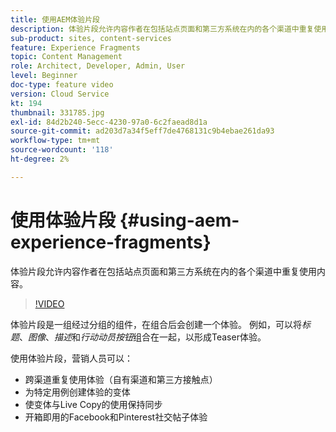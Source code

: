 ```yaml
---
title: 使用AEM体验片段
description: 体验片段允许内容作者在包括站点页面和第三方系统在内的各个渠道中重复使用内容。
sub-product: sites, content-services
feature: Experience Fragments
topic: Content Management
role: Architect, Developer, Admin, User
level: Beginner
doc-type: feature video
version: Cloud Service
kt: 194
thumbnail: 331785.jpg
exl-id: 84d2b240-5ecc-4230-97a0-6c2faead8d1a
source-git-commit: ad203d7a34f5eff7de4768131c9b4ebae261da93
workflow-type: tm+mt
source-wordcount: '118'
ht-degree: 2%

---
```


# 使用体验片段 {#using-aem-experience-fragments}

体验片段允许内容作者在包括站点页面和第三方系统在内的各个渠道中重复使用内容。

>[!VIDEO](https://video.tv.adobe.com/v/331785/?quality=12&learn=on)

体验片段是一组经过分组的组件，在组合后会创建一个体验。 例如，可以将&#x200B;*标题*、*图像*、*描述*&#x200B;和&#x200B;*行动动员按钮*&#x200B;组合在一起，以形成Teaser体验。

使用体验片段，营销人员可以：

* 跨渠道重复使用体验（自有渠道和第三方接触点）
* 为特定用例创建体验的变体
* 使变体与Live Copy的使用保持同步
* 开箱即用的Facebook和Pinterest社交帖子体验
